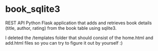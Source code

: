 # book_sqlite3
REST API Python Flask application that adds and retrieves book details (title, author, rating) from the book table using sqlite3.

I deleted the /templates folder that should consist of the home.html and add.html files so you can try to figure it out by yourself :)
